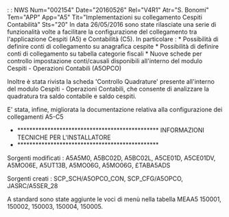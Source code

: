  :  : NWS Num="002154" Date="20160526" Rel="V4R1" Atr="S. Bonomi" Tem="APP" App="A5" Tit="Implementazioni su collegamento Cespiti           Contabilità" Sts="20"
In data 26/05/2016 sono state rilasciate una serie di funzionalità volte a facilitare la configurazione del collegamento tra l'applicazione Cespiti (A5) e Contabilità (C5).
In particolare : 
 \* Possibilità di definire conti di collegamento su anagrafica cespite
 \* Possibilità di definire conti di collegamento su tabella categorie fiscali
 \* Nuove schede per controllo impostazione conti/causali disponibili all'interno del modulo
   Cespiti - Operazioni Contabili (A5OPCO)

Inoltre è stata rivista la scheda 'Controllo Quadrature' presente all'interno del modulo Cespiti -
Operazioni Contabili, che consente di analizzare la quadratura tra saldo contabile e saldo cespiti.

E' stata, infine, migliorata la documentazione relativa alla configurazione dei collegamenti A5-C5


- \*\*\*\*\*\*\*\*\*\*\*\*\*\*\*\*\*\*\*\*\*\*\*\*\*\*\*\*\*\*\*\*\*\*\*\*\*\*\*\*\*\*\*\*\*\*\*
INFORMAZIONI TECNICHE PER L'INSTALLATORE
- \*\*\*\*\*\*\*\*\*\*\*\*\*\*\*\*\*\*\*\*\*\*\*\*\*\*\*\*\*\*\*\*\*\*\*\*\*\*\*\*\*\*\*\*\*\*\*

Sorgenti modificati :  A5A5M0, A5BC02D, A5BC02L, A5CE01D, A5CE01DV, A5MO06E, A5UT13B, A5MO06G, A5MO06G, £TABA5ADS

Sorgenti creati :  SCP_SCH/A5OPCO_CON, SCP_CFG/A5OPCO, JASRC/A5SER_28

A standard sono state aggiunte le voci di menù nella tabella MEAA5 150001, 150002, 150003, 150004, 150005.


